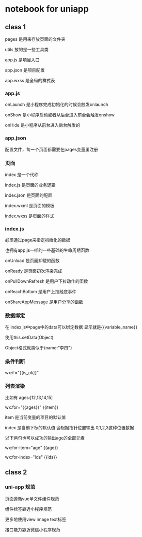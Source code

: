 # notebook for uniapp

## class 1

pages 是用来存放页面的文件夹

utils 放的是一些工具类

app.js 是项目入口

app.json 是项目配置

app.wxss 是全局的样式表



### app.js

onLaunch 是小程序完成初始化的时候会触发onlaunch

onShow 是小程序启动或者从后台进入前台会触发onshow

onHide 是小程序从前台进入后台触发的


### app.json

配置文件，每一个页面都需要在pages变量里注册

### 页面

index 是一个代称

index.js 是页面的业务逻辑

index.json 是页面的配置

index.wxml 是页面的模板

index.wxss 是页面的样式


### index.js

必须通过page来指定初始化的数据

也拥有app.js一样的一些基础的生命周期函数

onUnload 是页面卸载的函数

onReady 是页面初次渲染完成

onPullDownRefresh 是用户下拉动作的函数

onReachBottom 是用户上拉触底事件

onShareAppMessage 是用户分享的函数

### 数据绑定

在 index.js中page中的data可以绑定数据
显示就是{{variable_name}}

使用this.setData(Object)

Object格式就类似于{name:"李四"}

### 条件判断

wx:if="{{is_ok}}"

### 列表渲染

比如有 ages:[12,13,14,15]

wx:for="{{ages}}" {{item}}

item 是当前变量的项目的默认值

index 是当前下标的默认值 会根据指针位置输出 0,1,2,3这种位置数据

以下两句也可以成功的输出age的全部元素

wx:for-item="age" {{age}}

wx:for-index="ids" {{ids}}

## class 2

### uni-app 规范

页面遵循vue单文件组件规范

<template>
  <view>
    ....
  </view>
</template>

<script>
  ....
</script>

<style>
  ....
</style>

组件标签靠近小程序规范

更多地使用view image text标签

接口能力靠近微信小程序规范
